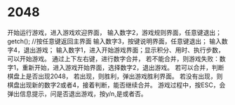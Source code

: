 # 2048
开始运行游戏，进入游戏欢迎界面， 输入数字2，游戏规则界面，任意键退出； getch();    //按任意键返回主界面   输入数字3，按键说明界面，任意键退出；                                                        输入数字4，退出游戏；  输入数字1，进入开始游戏界面；显示积分、用时、执行步数，可以开始游戏。 通过上下左右键，进行数字合并，  若不能合并，则游戏失败：数字1，重新开始，进入游戏开始界面，选择数字2，退出游戏。 若可以合并，判断棋盘上是否出现2048，                     若出现，则胜利，弹出游戏胜利界面。                     若没有出现，则棋盘出现新的数字2或者4，接着判断，能否继续合并。  游戏过程中，按ESC，会弹出信息提示，问是否退出游戏，按y/n,是或者否。

